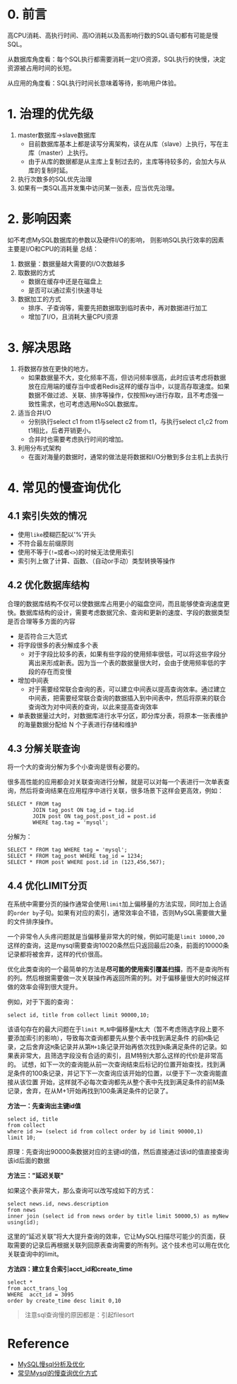 # 0. 前言

高CPU消耗、高执行时间、高IO消耗以及高影响行数的SQL语句都有可能是慢SQL。

从数据库角度看：每个SQL执行都需要消耗一定I/O资源，SQL执行的快慢，决定资源被占用时间的长短。

从应用的角度看：SQL执行时间长意味着等待，影响用户体验。

# 1. 治理的优先级

1. master数据库->slave数据库
   - 目前数据库基本上都是读写分离架构，读在从库（slave）上执行，写在主库（master）上执行。
   - 由于从库的数据都是从主库上复制过去的，主库等待较多的，会加大与从库的复制时延。
2. 执行次数多的SQL优先治理
3. 如果有一类SQL高并发集中访问某一张表，应当优先治理。

# 2. 影响因素

如不考虑MySQL数据库的参数以及硬件I/O的影响， 则影响SQL执行效率的因素主要是I/O和CPU的消耗量
总结：

1. 数据量：数据量越大需要的I/O次数越多
2. 取数据的方式
   - 数据在缓存中还是在磁盘上
   - 是否可以通过索引快速寻址
3. 数据加工的方式
   - 排序、子查询等，需要先把数据取到临时表中，再对数据进行加工
   - 增加了I/O，且消耗大量CPU资源

# 3. 解决思路

1. 将数据存放在更快的地方。
   - 如果数据量不大，变化频率不高，但访问频率很高，此时应该考虑将数据放在应用端的缓存当中或者Redis这样的缓存当中，以提高存取速度。如果数据不做过滤、关联、排序等操作，仅按照key进行存取，且不考虑强一致性需求，也可考虑选用NoSQL数据库。
2. 适当合并I/O
   - 分别执行select c1 from t1与select c2 from t1，与执行select c1,c2 from t1相比，后者开销更小。
   - 合并时也需要考虑执行时间的增加。
3. 利用分布式架构
   - 在面对海量的数据时，通常的做法是将数据和I/O分散到多台主机上去执行

# 4. 常见的慢查询优化

## 4.1 索引失效的情况

- 使用`like`模糊匹配以'%'开头
- 不符合最左前缀原则
- 使用不等于(`!=`或者`<>`)的时候无法使用索引
- 索引列上做了计算、函数、（自动or手动）类型转换等操作

## 4.2 优化数据库结构

合理的数据库结构不仅可以使数据库占用更小的磁盘空间，而且能够使查询速度更快。数据库结构的设计，需要考虑数据冗余、查询和更新的速度、字段的数据类型是否合理等多方面的内容

- 是否符合三大范式
- 将字段很多的表分解成多个表
  -  对于字段比较多的表，如果有些字段的使用频率很低，可以将这些字段分离出来形成新表。因为当一个表的数据量很大时，会由于使用频率低的字段的存在而变慢
- 增加中间表
  - 对于需要经常联合查询的表，可以建立中间表以提高查询效率。通过建立中间表，把需要经常联合查询的数据插入到中间表中，然后将原来的联合查询改为对中间表的查询，以此来提高查询效率
- 单表数据量过大时，对数据库进行水平分区，即分库分表，将原本一张表维护的海量数据分配给 N 个子表进行存储和维护

## 4.3 分解关联查询

 将一个大的查询分解为多个小查询是很有必要的。

很多高性能的应用都会对关联查询进行分解，就是可以对每一个表进行一次单表查询，然后将查询结果在应用程序中进行关联，很多场景下这样会更高效，例如：

```mysql
SELECT * FROM tag 
        JOIN tag_post ON tag_id = tag.id
        JOIN post ON tag_post.post_id = post.id
        WHERE tag.tag = 'mysql';
```

分解为：

```mysql
SELECT * FROM tag WHERE tag = 'mysql';
SELECT * FROM tag_post WHERE tag_id = 1234;
SELECT * FROM post WHERE post.id in (123,456,567);
```

## 4.4 优化LIMIT分页

在系统中需要分页的操作通常会使用`limit`加上偏移量的方法实现，同时加上合适的`order by`子句。如果有对应的索引，通常效率会不错，否则MySQL需要做大量的文件排序操作。

 一个非常令人头疼问题就是当偏移量非常大的时候，例如可能是`limit 10000,20`这样的查询，这是mysql需要查询10020条然后只返回最后20条，前面的10000条记录都将被舍弃，这样的代价很高。

优化此类查询的一个最简单的方法是**尽可能的使用索引覆盖扫描**，而不是查询所有的列。然后根据需要做一次关联操作再返回所需的列。对于偏移量很大的时候这样做的效率会得到很大提升。

例如，对于下面的查询：

```mysql
select id, title from collect limit 90000,10;
```

该语句存在的最大问题在于`limit M,N`中偏移量`M`太大（暂不考虑筛选字段上要不要添加索引的影响），导致每次查询都要先从整个表中找到满足条件 的前`M`条记录，之后舍弃这`M`条记录并从第`M+1`条记录开始再依次找到`N`条满足条件的记录。如果表非常大，且筛选字段没有合适的索引，且M特别大那么这样的代价是非常高的。 试想，如下一次的查询能从前一次查询结束后标记的位置开始查找，找到满足条件的100条记录，并记下下一次查询应该开始的位置，以便于下一次查询能直接从该位置 开始，这样就不必每次查询都先从整个表中先找到满足条件的前M条记录，舍弃，在从M+1开始再找到100条满足条件的记录了。

**方法一：先查询出主键id值**

```mysql
select id, title 
from collect 
where id >= (select id from collect order by id limit 90000,1) 
limit 10;
```

原理：先查询出90000条数据对应的主键id的值，然后直接通过该id的值直接查询该id后面的数据

**方法三："延迟关联"**

如果这个表非常大，那么查询可以改写成如下的方式：

```mysql
select news.id, news.description 
from news 
inner join (select id from news order by title limit 50000,5) as myNew 
using(id);
```

这里的“延迟关联”将大大提升查询的效率，它让MySQL扫描尽可能少的页面，获取需要的记录后再根据关联列回原表查询需要的所有列。这个技术也可以用在优化关联查询中的limit。

**方法四：建立复合索引acct_id和create_time**

 ```mysql
select * 
from acct_trans_log 
WHERE  acct_id = 3095  
order by create_time desc limit 0,10
 ```

>  注意sql查询慢的原因都是：引起filesort



# Reference

- [MySQL慢sql分析及优化](https://segmentfault.com/a/1190000006726948)
- [常见Mysql的慢查询优化方式](https://blog.csdn.net/qq_35571554/article/details/82800463)